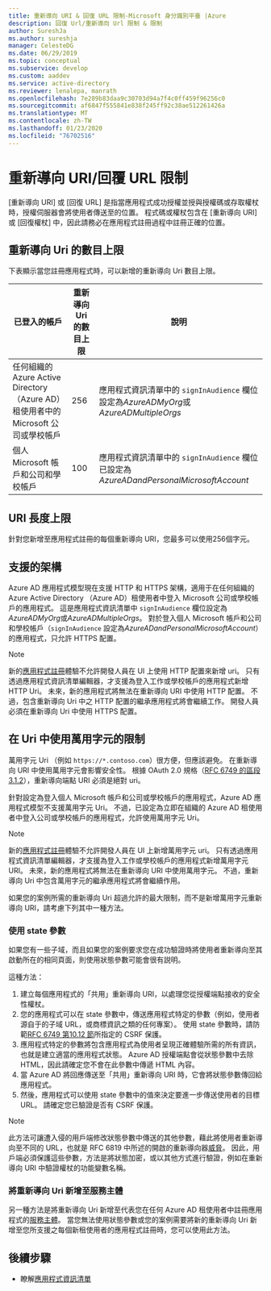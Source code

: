 ```yaml
---
title: 重新導向 URI & 回復 URL 限制-Microsoft 身分識別平臺 |Azure
description: 回復 Url/重新導向 Url 限制 & 限制
author: SureshJa
ms.author: sureshja
manager: CelesteDG
ms.date: 06/29/2019
ms.topic: conceptual
ms.subservice: develop
ms.custom: aaddev
ms.service: active-directory
ms.reviewer: lenalepa, manrath
ms.openlocfilehash: 7e289b83daa9c30703d94a7f4c0ff459f96256c0
ms.sourcegitcommit: af6847f555841e838f245ff92c38ae512261426a
ms.translationtype: MT
ms.contentlocale: zh-TW
ms.lasthandoff: 01/23/2020
ms.locfileid: "76702516"
---
```

# <a name="redirect-urireply-url-restrictions-and-limitations"></a>重新導向 URI/回覆 URL 限制

[重新導向 URI] 或 [回復 URL] 是指當應用程式成功授權並授與授權碼或存取權杖時，授權伺服器會將使用者傳送至的位置。 程式碼或權杖包含在 [重新導向 URI] 或 [回復權杖] 中，因此請務必在應用程式註冊過程中註冊正確的位置。

## <a name="maximum-number-of-redirect-uris"></a>重新導向 Uri 的數目上限

下表顯示當您註冊應用程式時，可以新增的重新導向 Uri 數目上限。

| 已登入的帳戶 | 重新導向 Uri 的數目上限 | 說明 |
|--------------------------|---------------------------------|-------------|
| 任何組織的 Azure Active Directory （Azure AD）租使用者中的 Microsoft 公司或學校帳戶 | 256 | 應用程式資訊清單中的 `signInAudience` 欄位設定為*AzureADMyOrg*或*AzureADMultipleOrgs* |
| 個人 Microsoft 帳戶和公司和學校帳戶 | 100 | 應用程式資訊清單中的 `signInAudience` 欄位已設定為*AzureADandPersonalMicrosoftAccount* |

## <a name="maximum-uri-length"></a>URI 長度上限

針對您新增至應用程式註冊的每個重新導向 URI，您最多可以使用256個字元。

## <a name="supported-schemes"></a>支援的架構
Azure AD 應用程式模型現在支援 HTTP 和 HTTPS 架構，適用于在任何組織的 Azure Active Directory （Azure AD）租使用者中登入 Microsoft 公司或學校帳戶的應用程式。 這是應用程式資訊清單中 `signInAudience` 欄位設定為*AzureADMyOrg*或*AzureADMultipleOrgs*。 對於登入個人 Microsoft 帳戶和公司和學校帳戶（`signInAudience` 設定為*AzureADandPersonalMicrosoftAccount*）的應用程式，只允許 HTTPS 配置。

> [!NOTE]
> 新的[應用程式註冊](https://go.microsoft.com/fwlink/?linkid=2083908)體驗不允許開發人員在 UI 上使用 HTTP 配置來新增 uri。 只有透過應用程式資訊清單編輯器，才支援為登入工作或學校帳戶的應用程式新增 HTTP Uri。 未來，新的應用程式將無法在重新導向 URI 中使用 HTTP 配置。 不過，包含重新導向 Uri 中之 HTTP 配置的繼承應用程式將會繼續工作。 開發人員必須在重新導向 Uri 中使用 HTTPS 配置。

## <a name="restrictions-using-a-wildcard-in-uris"></a>在 Uri 中使用萬用字元的限制

萬用字元 Uri （例如 `https://*.contoso.com`）很方便，但應該避免。 在重新導向 URI 中使用萬用字元會影響安全性。 根據 OAuth 2.0 規格（[RFC 6749 的區段 3.1.2](https://tools.ietf.org/html/rfc6749#section-3.1.2)），重新導向端點 URI 必須是絕對 uri。 

針對設定為登入個人 Microsoft 帳戶和公司或學校帳戶的應用程式，Azure AD 應用程式模型不支援萬用字元 Uri。 不過，已設定為立即在組織的 Azure AD 租使用者中登入公司或學校帳戶的應用程式，允許使用萬用字元 Uri。 
 
> [!NOTE]
> 新的[應用程式註冊](https://go.microsoft.com/fwlink/?linkid=2083908)體驗不允許開發人員在 UI 上新增萬用字元 uri。 只有透過應用程式資訊清單編輯器，才支援為登入工作或學校帳戶的應用程式新增萬用字元 URI。 未來，新的應用程式將無法在重新導向 URI 中使用萬用字元。 不過，重新導向 Uri 中包含萬用字元的繼承應用程式將會繼續作用。

如果您的案例所需的重新導向 Uri 超過允許的最大限制，而不是新增萬用字元重新導向 URI，請考慮下列其中一種方法。

### <a name="use-a-state-parameter"></a>使用 state 參數

如果您有一些子域，而且如果您的案例要求您在成功驗證時將使用者重新導向至其啟動所在的相同頁面，則使用狀態參數可能會很有説明。 

這種方法：

1. 建立每個應用程式的「共用」重新導向 URI，以處理您從授權端點接收的安全性權杖。
1. 您的應用程式可以在 state 參數中，傳送應用程式特定的參數（例如，使用者源自于的子域 URL，或商標資訊之類的任何專案）。 使用 state 參數時，請防範[RFC 6749 第10.12 節](https://tools.ietf.org/html/rfc6749#section-10.12)所指定的 CSRF 保護。 
1. 應用程式特定的參數將包含應用程式為使用者呈現正確體驗所需的所有資訊，也就是建立適當的應用程式狀態。 Azure AD 授權端點會從狀態參數中去除 HTML，因此請確定您不會在此參數中傳遞 HTML 內容。
1. 當 Azure AD 將回應傳送至「共用」重新導向 URI 時，它會將狀態參數傳回給應用程式。
1. 然後，應用程式可以使用 state 參數中的值來決定要進一步傳送使用者的目標 URL。 請確定您已驗證是否有 CSRF 保護。

> [!NOTE]
> 此方法可讓遭入侵的用戶端修改狀態參數中傳送的其他參數，藉此將使用者重新導向至不同的 URL，也就是 RFC 6819 中所述的開啟的重新導向器[威脅](https://tools.ietf.org/html/rfc6819#section-4.2.4)。 因此，用戶端必須保護這些參數，方法是將狀態加密，或以其他方式進行驗證，例如在重新導向 URI 中驗證權杖的功能變數名稱。

### <a name="add-redirect-uris-to-service-principals"></a>將重新導向 Uri 新增至服務主體

另一種方法是將重新導向 Uri 新增至代表您在任何 Azure AD 租使用者中註冊應用程式的[服務主體](app-objects-and-service-principals.md#application-and-service-principal-relationship)。 當您無法使用狀態參數或您的案例需要將新的重新導向 Uri 新增至您所支援之每個新租使用者的應用程式註冊時，您可以使用此方法。 

## <a name="next-steps"></a>後續步驟

- 瞭解[應用程式資訊清單](reference-app-manifest.md)
